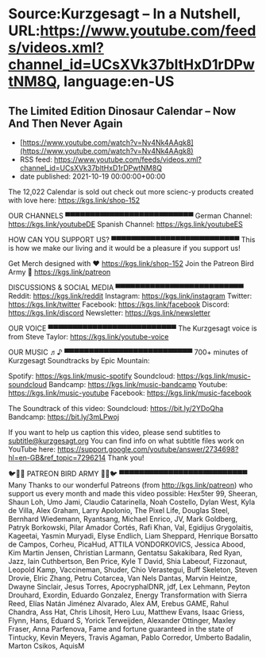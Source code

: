 # Source:Kurzgesagt – In a Nutshell, URL:https://www.youtube.com/feeds/videos.xml?channel_id=UCsXVk37bltHxD1rDPwtNM8Q, language:en-US

## The Limited Edition Dinosaur Calendar – Now And Then Never Again
 - [https://www.youtube.com/watch?v=Nv4Nk4AAgk8](https://www.youtube.com/watch?v=Nv4Nk4AAgk8)
 - RSS feed: https://www.youtube.com/feeds/videos.xml?channel_id=UCsXVk37bltHxD1rDPwtNM8Q
 - date published: 2021-10-19 00:00:00+00:00

The 12,022 Calendar is sold out check out more scienc-y products created with love here: https://kgs.link/shop-152

OUR CHANNELS
▀▀▀▀▀▀▀▀▀▀▀▀▀▀▀▀▀▀▀▀▀▀▀▀▀▀
German Channel: https://kgs.link/youtubeDE 
Spanish Channel: https://kgs.link/youtubeES 


HOW CAN YOU SUPPORT US?
▀▀▀▀▀▀▀▀▀▀▀▀▀▀▀▀▀▀▀▀▀▀▀▀▀▀
This is how we make our living and it would be a pleasure if you support us!

Get Merch designed with ❤ https://kgs.link/shop-152
Join the Patreon Bird Army 🐧  https://kgs.link/patreon  


DISCUSSIONS & SOCIAL MEDIA
▀▀▀▀▀▀▀▀▀▀▀▀▀▀▀▀▀▀▀▀▀▀▀▀▀▀
Reddit:            https://kgs.link/reddit
Instagram:     https://kgs.link/instagram
Twitter:           https://kgs.link/twitter
Facebook:      https://kgs.link/facebook
Discord:          https://kgs.link/discord
Newsletter:    https://kgs.link/newsletter


OUR VOICE
▀▀▀▀▀▀▀▀▀▀▀▀▀▀▀▀▀▀▀▀▀▀▀▀▀▀
The Kurzgesagt voice is from 
Steve Taylor:  https://kgs.link/youtube-voice


OUR MUSIC ♬♪
▀▀▀▀▀▀▀▀▀▀▀▀▀▀▀▀▀▀▀▀▀▀▀▀▀▀
700+ minutes of Kurzgesagt Soundtracks by Epic Mountain:

Spotify:            https://kgs.link/music-spotify
Soundcloud:   https://kgs.link/music-soundcloud
Bandcamp:     https://kgs.link/music-bandcamp
Youtube:          https://kgs.link/music-youtube
Facebook:       https://kgs.link/music-facebook

The Soundtrack of this video:
Soundcloud: https://bit.ly/2YDoQha
Bandcamp: https://bit.ly/3mLPwoj

If you want to help us caption this video, please send subtitles to subtitle@kurzgesagt.org
You can find info on what subtitle files work on YouTube here:
https://support.google.com/youtube/answer/2734698?hl=en-GB&ref_topic=7296214
Thank you!

🐦🐧🐤 PATREON BIRD ARMY 🐤🐧🐦
▀▀▀▀▀▀▀▀▀▀▀▀▀▀▀▀▀▀▀▀▀▀▀▀▀▀
Many Thanks to our wonderful Patreons (from http://kgs.link/patreon) who support us every month and made this video possible:
Hex5ter 99, Sheeran, Shaun Loh, Umo Jami, Claudio Catarinella, Noah Costello, Dylan West, Kyla de Villa, Alex Graham, Larry Apolonio, The Pixel Life, Douglas Steel, Bernhard Wiedemann, Ryantsang, Michael Enrico, JV, Mark Goldberg, Patryk Borkowski, Pilar Amador Cortés, Rafi Khan, Val, Egidijus Grygolaitis, Kageetai, Yasmin Muryadi, Elyse Endlich, Liam Sheppard, Henrique Borsatto de Campos, Corheu, PicaHud, ATTILA VONDORKOVICS, Jessica Abood, Kim Martin Jensen, Christian Larmann, Gentatsu Sakakibara, Red Ryan, Jazz, Iain Cuthbertson, Ben Price, Kyle T David, Shia Labeouf, Fizzonaut, Leopold Kamp, Vaccineman, Shuder, Chio Verastegui, Buff Skeleton, Steven Drovie, Elric Zhang, Petru Cotarcea, Van Nels Dantas, Marvin Heintze, Dwayne Sinclair, Jesus Torres, ApocryphalDNR, jdf, Lex Lehmann, Peyton Drouhard, Exordin, Eduardo Gonzalez, Energy Transformation with Sierra Reed, Elías Natán Jiménez Alvarado, Alex AM, Erebus GAME, Rahul Chandra, Ass Hat, Chris Lihosit, Hero Luu, Matthew Evans, Isaac Griess, Flynn, Hans, Eduard S, Yorick Terweijden, Alexander Ottinger, Maxley Fraser, Anna Parfenova, Fame and fortune guaranteed in the state of Tintucky, Kevin Meyers, Travis Agaman, Pablo Corredor, Umberto Badalin, Marton Csikos, AquisM

